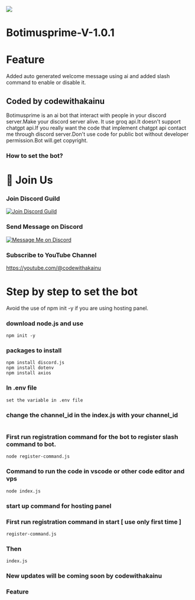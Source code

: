 <img src="githubassets/IMG_20241227_194716.jpg">

# Botimusprime-V-1.0.1

# Feature
Added auto generated welcome message using ai and added slash command to enable or disable it.

<h2>Coded by codewithakainu</h2>
Botimusprime is an ai bot that interact with people in your discord server.Make your discord server alive.
It use groq api.It doesn't support chatgpt api.If you really want the code that implement chatgpt api contact me through discord server.Don't use code for public bot without developer permission.Bot will.get copyright.

### How to set the bot?

# 🚀 Join Us

### Join Discord Guild
[![Join Discord Guild](https://img.shields.io/badge/🚀%20Join-Discord-5865F2?style=for-the-badge)](https://discord.gg/NyXh5VdreU)

### Send Message on Discord
[![Message Me on Discord](https://img.shields.io/badge/✉️%20Message-Me%20on%20Discord-5865F2?style=for-the-badge)](https://discord.gg/buJTr4ua)

### Subscribe to YouTube Channel
https://youtube.com/@codewithakainu

<h1>Step by step to set the bot</h1>

Avoid the use of npm init -y if you are using hosting panel.

### download node.js and use
    npm init -y
    
### packages to install
    npm install discord.js
    npm install dotenv
    npm install axios

### In .env file
    set the variable in .env file

### change the channel_id in the index.js with your channel_id

<img src="" />

### First run registration command for the bot to register slash command to bot.
    node register-command.js


### Command to run the code in vscode or other code editor and vps
    node index.js

### start up command for hosting panel
### First run registration command in start [ use only first time  ]
    register-command.js

### Then 
    index.js
    
### New updates will be coming soon by codewithakainu 

### Feature

<img src="" />
